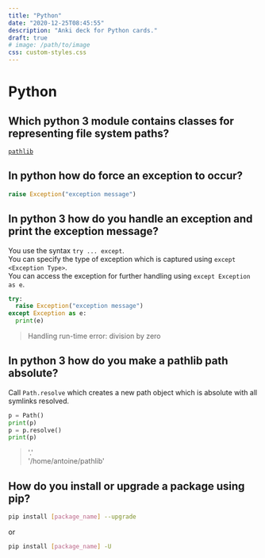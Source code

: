 ```yaml
---
title: "Python"
date: "2020-12-25T08:45:55"
description: "Anki deck for Python cards."
draft: true
# image: /path/to/image
css: custom-styles.css
---
```




# Python

## Which python 3 module contains classes for representing file system paths?

[`pathlib`](https://docs.python.org/3/library/pathlib.html)

## In python how do force an exception to occur?

```python
raise Exception("exception message")
```

## In python 3 how do you handle an exception and print the exception message?

You use the syntax `try ... except`.  
You can specify the type of exception which is captured using `except <Exception Type>`.  
You can access the exception for further handling using `except Exception as e`.

```python
try:
  raise Exception("exception message")
except Exception as e:
  print(e)
```

> Handling run-time error: division by zero

## In python 3 how do you make a pathlib path absolute?

Call `Path.resolve` which creates a new path object which is absolute with all symlinks resolved.

```python
p = Path()
print(p)
p = p.resolve()
print(p)
```

> '.'  
> '/home/antoine/pathlib'

## How do you install or upgrade a package using pip?

```sh
pip install [package_name] --upgrade
```

or

```sh
pip install [package_name] -U
```

